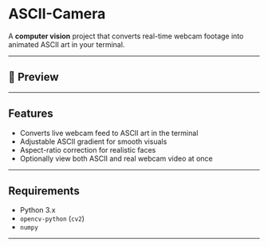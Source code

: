 # ASCII-Camera

A **computer vision** project that converts real-time webcam footage into animated ASCII art in your terminal.

---

## 🎥 Preview


---

## Features

- Converts live webcam feed to ASCII art in the terminal
- Adjustable ASCII gradient for smooth visuals
- Aspect-ratio correction for realistic faces
- Optionally view both ASCII and real webcam video at once

---

## Requirements

- Python 3.x
- `opencv-python` (`cv2`)
- `numpy`

---

